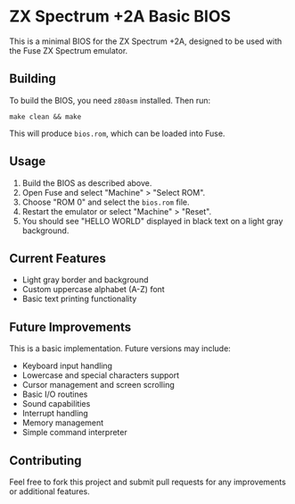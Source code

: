 # ZX Spectrum +2A Basic BIOS

This is a minimal BIOS for the ZX Spectrum +2A, designed to be used with the Fuse ZX Spectrum emulator.

## Building

To build the BIOS, you need `z80asm` installed. Then run:

```
make clean && make
```

This will produce `bios.rom`, which can be loaded into Fuse.

## Usage

1. Build the BIOS as described above.
2. Open Fuse and select "Machine" > "Select ROM".
3. Choose "ROM 0" and select the `bios.rom` file.
4. Restart the emulator or select "Machine" > "Reset".
5. You should see "HELLO WORLD" displayed in black text on a light gray background.

## Current Features

- Light gray border and background
- Custom uppercase alphabet (A-Z) font
- Basic text printing functionality

## Future Improvements

This is a basic implementation. Future versions may include:
- Keyboard input handling
- Lowercase and special characters support
- Cursor management and screen scrolling
- Basic I/O routines
- Sound capabilities
- Interrupt handling
- Memory management
- Simple command interpreter

## Contributing

Feel free to fork this project and submit pull requests for any improvements or additional features.
